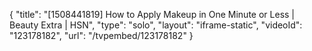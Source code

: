 {
    "title": "[1508441819] How to Apply Makeup in One Minute or Less | Beauty Extra | HSN",
    "type": "solo",
    "layout": "iframe-static",
    "videoId": "123178182",
    "url": "\/tvpembed\/123178182"
}